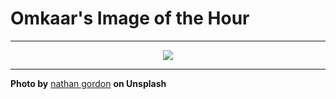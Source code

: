 # Omkaar's Image of the Hour

---

<div align="center">

<a href="https://unsplash.com/photos/a-cowboy-rides-a-buffalo-across-a-field-7xv8isawqCg">
  <img src="https://images.unsplash.com/photo-1745972036912-3e7ccc236922?crop=entropy&cs=tinysrgb&fit=max&fm=jpg&ixid=M3w3NjA2Nzh8MHwxfHJhbmRvbXx8fHx8fHx8fDE3NTAwNDY0MDB8&ixlib=rb-4.1.0&q=80&w=1080" style="max-width:100%; height:auto;">
</a>



</div>

---

**Photo by** [nathan gordon](https://unsplash.com/@nathanpg12) **on Unsplash**
